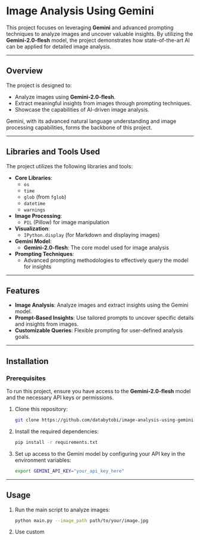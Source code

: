 # Image Analysis Using Gemini

This project focuses on leveraging **Gemini** and advanced prompting techniques to analyze images and uncover valuable insights. By utilizing the **Gemini-2.0-flesh** model, the project demonstrates how state-of-the-art AI can be applied for detailed image analysis.

---

## Overview

The project is designed to:
- Analyze images using **Gemini-2.0-flesh**.
- Extract meaningful insights from images through prompting techniques.
- Showcase the capabilities of AI-driven image analysis.

Gemini, with its advanced natural language understanding and image processing capabilities, forms the backbone of this project.

---

## Libraries and Tools Used

The project utilizes the following libraries and tools:
- **Core Libraries**:
  - `os`
  - `time`
  - `glob` (from `fglob`)
  - `datetime`
  - `warnings`
- **Image Processing**:
  - `PIL` (Pillow) for image manipulation
- **Visualization**:
  - `IPython.display` (for Markdown and displaying images)
- **Gemini Model**:
  - **Gemini-2.0-flesh**: The core model used for image analysis
- **Prompting Techniques**:
  - Advanced prompting methodologies to effectively query the model for insights

---

## Features

- **Image Analysis**: Analyze images and extract insights using the Gemini model.
- **Prompt-Based Insights**: Use tailored prompts to uncover specific details and insights from images.
- **Customizable Queries**: Flexible prompting for user-defined analysis goals.

---

## Installation

### Prerequisites

To run this project, ensure you have access to the **Gemini-2.0-flesh** model and the necessary API keys or permissions.

1. Clone this repository:
   ```bash
   git clone https://github.com/databytobi/image-analysis-using-gemini.git
   ```
2. Install the required dependencies:
   ```bash
   pip install -r requirements.txt
   ```
3. Set up access to the Gemini model by configuring your API key in the environment variables:
   ```bash
   export GEMINI_API_KEY="your_api_key_here"
   ```

---

## Usage

1. Run the main script to analyze images:
   ```bash
   python main.py --image_path path/to/your/image.jpg
   ```
2. Use custom
